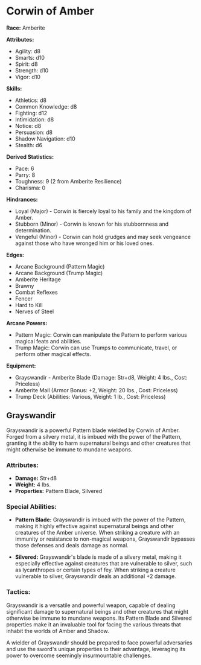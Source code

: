 # Corwin of Amber

**Race:** Amberite

**Attributes:**
- Agility: d8
- Smarts: d10
- Spirit: d8
- Strength: d10
- Vigor: d10

**Skills:**
- Athletics: d8
- Common Knowledge: d8
- Fighting: d12
- Intimidation: d8
- Notice: d8
- Persuasion: d8
- Shadow Navigation: d10
- Stealth: d6

**Derived Statistics:**
- Pace: 6
- Parry: 8
- Toughness: 9 (2 from Amberite Resilience)
- Charisma: 0

**Hindrances:**
- Loyal (Major) - Corwin is fiercely loyal to his family and the kingdom of Amber.
- Stubborn (Minor) - Corwin is known for his stubbornness and determination.
- Vengeful (Minor) - Corwin can hold grudges and may seek vengeance against those who have wronged him or his loved ones.

**Edges:**
- Arcane Background (Pattern Magic)
- Arcane Background (Trump Magic)
- Amberite Heritage
- Brawny
- Combat Reflexes
- Fencer
- Hard to Kill
- Nerves of Steel

**Arcane Powers:**
- Pattern Magic: Corwin can manipulate the Pattern to perform various magical feats and abilities.
- Trump Magic: Corwin can use Trumps to communicate, travel, or perform other magical effects.

**Equipment:**
- Grayswandir - Amberite Blade (Damage: Str+d8, Weight: 4 lbs., Cost: Priceless)
- Amberite Mail (Armor Bonus: +2, Weight: 20 lbs., Cost: Priceless)
- Trump Deck (Abilities: Various, Weight: 1 lb., Cost: Priceless)


## Grayswandir

Grayswandir is a powerful Pattern blade wielded by Corwin of Amber. Forged from a silvery metal, it is imbued with the power of the Pattern, granting it the ability to harm supernatural beings and other creatures that might otherwise be immune to mundane weapons.

### Attributes:
* **Damage:** Str+d8
* **Weight:** 4 lbs.
* **Properties:** Pattern Blade, Silvered

### Special Abilities:

* **Pattern Blade:** Grayswandir is imbued with the power of the Pattern, making it highly effective against supernatural beings and other creatures of the Amber universe. When striking a creature with an immunity or resistance to non-magical weapons, Grayswandir bypasses those defenses and deals damage as normal.

* **Silvered:** Grayswandir's blade is made of a silvery metal, making it especially effective against creatures that are vulnerable to silver, such as lycanthropes or certain types of fey. When striking a creature vulnerable to silver, Grayswandir deals an additional +2 damage.

### Tactics:

Grayswandir is a versatile and powerful weapon, capable of dealing significant damage to supernatural beings and other creatures that might otherwise be immune to mundane weapons. Its Pattern Blade and Silvered properties make it an invaluable tool for facing the various threats that inhabit the worlds of Amber and Shadow.

A wielder of Grayswandir should be prepared to face powerful adversaries and use the sword's unique properties to their advantage, leveraging its power to overcome seemingly insurmountable challenges.
